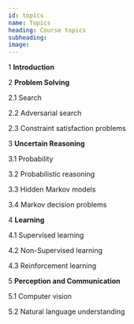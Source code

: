```yaml
---
id: topics
name: Topics
heading: Course topics
subheading: 
image: 
---
```


1 **Introduction**

2 **Problem Solving**

2.1 Search

2.2 Adversarial search

2.3 Constraint satisfaction problems

3 **Uncertain Reasoning**

3.1 Probability

3.2 Probabilistic reasoning

3.3 Hidden Markov models

3.4 Markov decision problems

4 **Learning**

4.1 Supervised learning

4.2 Non-Supervised learning

4.3 Reinforcement learning

5 **Perception and Communication**

5.1 Computer vision 

5.2 Natural language understanding